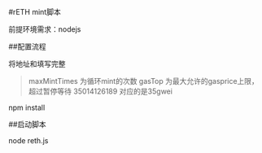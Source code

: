 #rETH mint脚本

前提环境需求：nodejs

##配置流程

将地址和填写完整



> maxMintTimes 为循环mint的次数 
gasTop 为最大允许的gasprice上限，超过暂停等待
35014126189 对应的是35gwei

npm install

##启动脚本

node reth.js



